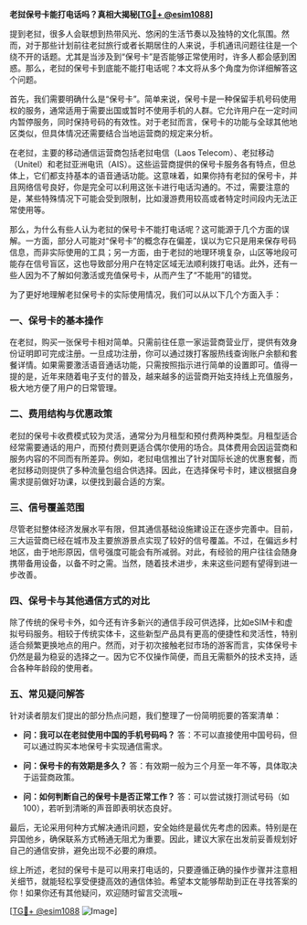 **老挝保号卡能打电话吗？真相大揭秘[[TG💪+ @esim1088](https://t.me/s/esim1088)]**

提到老挝，很多人会联想到热带风光、悠闲的生活节奏以及独特的文化氛围。然而，对于那些计划前往老挝旅行或者长期居住的人来说，手机通讯问题往往是一个绕不开的话题。尤其是当涉及到“保号卡”是否能够正常使用时，许多人都会感到困惑。那么，老挝的保号卡到底能不能打电话呢？本文将从多个角度为你详细解答这个问题。

首先，我们需要明确什么是“保号卡”。简单来说，保号卡是一种保留手机号码使用权的服务，通常适用于需要出国或暂时不使用手机的人群。它允许用户在一定时间内暂停服务，同时保持号码的有效性。对于老挝而言，保号卡的功能与全球其他地区类似，但具体情况还需要结合当地运营商的规定来分析。

在老挝，主要的移动通信运营商包括老挝电信（Laos Telecom）、老挝移动（Unitel）和老挝亚洲电讯（AIS）。这些运营商提供的保号卡服务各有特点，但总体上，它们都支持基本的语音通话功能。这意味着，如果你持有老挝的保号卡，并且网络信号良好，你是完全可以利用这张卡进行电话沟通的。不过，需要注意的是，某些特殊情况下可能会受到限制，比如漫游费用较高或者特定时间段内无法正常使用等。

那么，为什么有些人认为老挝的保号卡不能打电话呢？这可能源于几个方面的误解。一方面，部分人可能对“保号卡”的概念存在偏差，误以为它只是用来保存号码信息，而非实际使用的工具；另一方面，由于老挝的地理环境复杂，山区等地段可能存在信号盲区，这也导致部分用户在特定区域无法顺利拨打电话。此外，还有一些人因为不了解如何激活或充值保号卡，从而产生了“不能用”的错觉。

为了更好地理解老挝保号卡的实际使用情况，我们可以从以下几个方面入手：

### **一、保号卡的基本操作**
在老挝，购买一张保号卡相对简单。只需前往任意一家运营商营业厅，提供有效身份证明即可完成注册。一旦成功注册，你可以通过拨打客服热线查询账户余额和套餐详情。如果需要激活语音通话功能，只需按照指示进行简单的设置即可。值得一提的是，近年来随着电子支付的普及，越来越多的运营商开始支持线上充值服务，极大地方便了用户的日常管理。

### **二、费用结构与优惠政策**
老挝的保号卡收费模式较为灵活，通常分为月租型和预付费两种类型。月租型适合经常需要通话的用户，而预付费则更适合偶尔使用的场合。具体费用会因运营商和服务内容的不同而有所差异。例如，老挝电信推出了针对国际长途的优惠套餐，而老挝移动则提供了多种流量包组合供选择。因此，在选择保号卡时，建议根据自身需求提前做好功课，以便找到最合适的方案。

### **三、信号覆盖范围**
尽管老挝整体经济发展水平有限，但其通信基础设施建设正在逐步完善中。目前，三大运营商已经在城市及主要旅游景点实现了较好的信号覆盖。不过，在偏远乡村地区，由于地形原因，信号强度可能会有所减弱。对此，有经验的用户往往会随身携带备用设备，以备不时之需。当然，随着技术进步，未来这些问题有望得到进一步改善。

### **四、保号卡与其他通信方式的对比**
除了传统的保号卡外，如今还有许多新兴的通信手段可供选择，比如eSIM卡和虚拟号码服务。相较于传统实体卡，这些新型产品具有更高的便捷性和灵活性，特别适合频繁更换地点的用户。然而，对于初次接触老挝市场的游客而言，实体保号卡仍然是最为稳妥的选择之一。因为它不仅操作简便，而且无需额外的技术支持，适合各种年龄段的使用者。

### **五、常见疑问解答**
针对读者朋友们提出的部分热点问题，我们整理了一份简明扼要的答案清单：

- **问：我可以在老挝使用中国的手机号码吗？**
  答：不可以直接使用中国号码，但可以通过购买本地保号卡实现通信需求。
  
- **问：保号卡的有效期是多久？**
  答：有效期一般为三个月至一年不等，具体取决于运营商政策。
  
- **问：如何判断自己的保号卡是否正常工作？**
  答：可以尝试拨打测试号码（如100），若听到清晰的声音即表明状态良好。

最后，无论采用何种方式解决通讯问题，安全始终是最优先考虑的因素。特别是在异国他乡，确保联系方式畅通无阻尤为重要。因此，建议大家在出发前妥善规划好自己的通信安排，避免出现不必要的麻烦。

综上所述，老挝的保号卡是可以用来打电话的，只要遵循正确的操作步骤并注意相关细节，就能轻松享受便捷高效的通信体验。希望本文能够帮助到正在寻找答案的你！如果你还有其他疑问，欢迎随时留言交流哦~

[[TG💪+ @esim1088](https://t.me/s/esim1088) ![Image](https://i.postimg.cc/4NQfJmqS/Snipaste-2025-05-13-00-14-12.png)]
